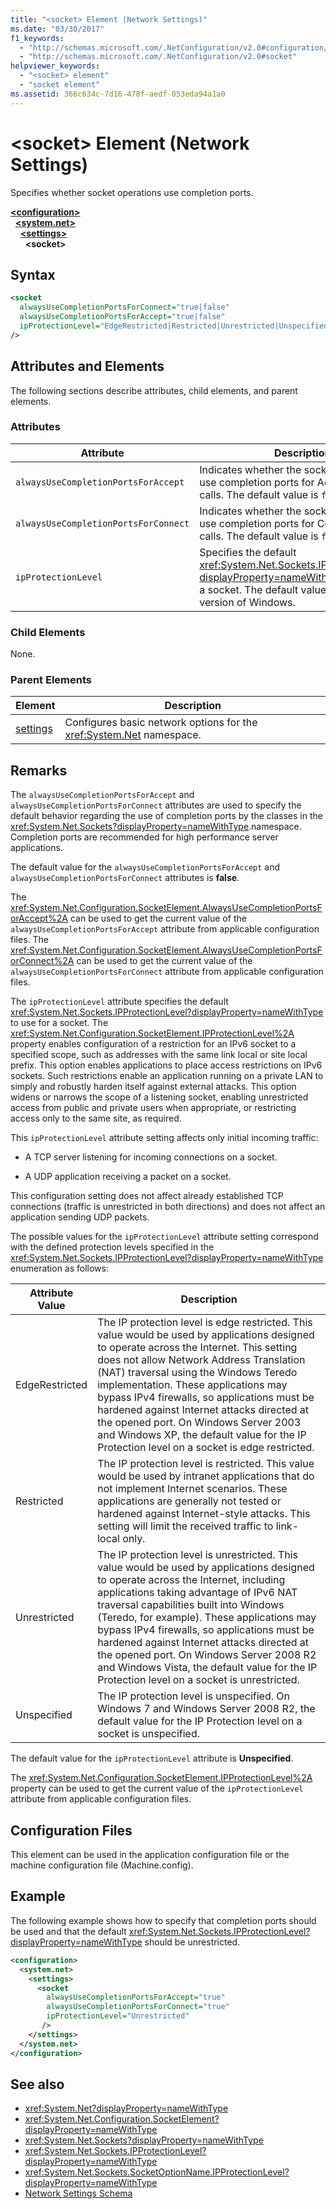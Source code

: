 ```yaml
---
title: "<socket> Element (Network Settings)"
ms.date: "03/30/2017"
f1_keywords: 
  - "http://schemas.microsoft.com/.NetConfiguration/v2.0#configuration/system.net/settings/socket"
  - "http://schemas.microsoft.com/.NetConfiguration/v2.0#socket"
helpviewer_keywords: 
  - "<socket> element"
  - "socket element"
ms.assetid: 366c634c-7d16-478f-aedf-053eda94a1a0
---
```

# \<socket> Element (Network Settings)
Specifies whether socket operations use completion ports.  
  
[**\<configuration>**](../configuration-element.md)  
&nbsp;&nbsp;[**\<system.net>**](system-net-element-network-settings.md)  
&nbsp;&nbsp;&nbsp;&nbsp;[**\<settings>**](settings-element-network-settings.md)  
&nbsp;&nbsp;&nbsp;&nbsp;&nbsp;&nbsp;**\<socket>**  
  
## Syntax  
  
```xml  
<socket  
  alwaysUseCompletionPortsForConnect="true|false"  
  alwaysUseCompletionPortsForAccept="true|false"  
  ipProtectionLevel="EdgeRestricted|Restricted|Unrestricted|Unspecified"  
/>  
```  
  
## Attributes and Elements  
 The following sections describe attributes, child elements, and parent elements.  
  
### Attributes  
  
|**Attribute**|**Description**|  
|-------------------|---------------------|  
|`alwaysUseCompletionPortsForAccept`|Indicates whether the socket should always use completion ports for Accept method calls. The default value is `false`.|  
|`alwaysUseCompletionPortsForConnect`|Indicates whether the socket should always use completion ports for Connect method calls. The default value is `false`.|  
|`ipProtectionLevel`|Specifies the default <xref:System.Net.Sockets.IPProtectionLevel?displayProperty=nameWithType> to use for a socket. The default value depends on the version of Windows.|  
  
### Child Elements  
 None.  
  
### Parent Elements  
  
|**Element**|**Description**|  
|-----------------|---------------------|  
|[settings](settings-element-network-settings.md)|Configures basic network options for the <xref:System.Net> namespace.|  
  
## Remarks  
 The `alwaysUseCompletionPortsForAccept` and `alwaysUseCompletionPortsForConnect` attributes are used to specify the default behavior regarding the use of completion ports by the classes in the <xref:System.Net.Sockets?displayProperty=nameWithType>.namespace. Completion ports are recommended for high performance server applications.  
  
 The default value for the `alwaysUseCompletionPortsForAccept` and `alwaysUseCompletionPortsForConnect` attributes is **false**.  
  
 The <xref:System.Net.Configuration.SocketElement.AlwaysUseCompletionPortsForAccept%2A> can be used to get the current value of the `alwaysUseCompletionPortsForAccept` attribute from applicable configuration files. The <xref:System.Net.Configuration.SocketElement.AlwaysUseCompletionPortsForConnect%2A> can be used to get the current value of the `alwaysUseCompletionPortsForConnect` attribute from applicable configuration files.  
  
 The `ipProtectionLevel` attribute specifies the default <xref:System.Net.Sockets.IPProtectionLevel?displayProperty=nameWithType> to use for a socket. The <xref:System.Net.Configuration.SocketElement.IPProtectionLevel%2A> property enables configuration of a restriction for an IPv6 socket to a specified scope, such as addresses with the same link local or site local prefix. This option enables applications to place access restrictions on IPv6 sockets. Such restrictions enable an application running on a private LAN to simply and robustly harden itself against external attacks. This option widens or narrows the scope of a listening socket, enabling unrestricted access from public and private users when appropriate, or restricting access only to the same site, as required.  
  
 This `ipProtectionLevel` attribute setting affects only initial incoming traffic:  
  
- A TCP server listening for incoming connections on a socket.  
  
- A UDP application receiving a packet on a socket.  
  
 This configuration setting does not affect already established TCP connections (traffic is unrestricted in both directions) and does not affect an application sending UDP packets.  
  
 The possible values for the `ipProtectionLevel` attribute setting correspond with the defined protection levels specified in the <xref:System.Net.Sockets.IPProtectionLevel?displayProperty=nameWithType> enumeration as follows:  
  
|**Attribute Value**|**Description**|  
|-|-|  
|EdgeRestricted|The IP protection level is edge restricted. This value would be used by applications designed to operate across the Internet. This setting does not allow Network Address Translation (NAT) traversal using the Windows Teredo implementation. These applications may bypass IPv4 firewalls, so applications must be hardened against Internet attacks directed at the opened port. On Windows Server 2003 and Windows XP, the default value for the IP Protection level on a socket is edge restricted.|  
|Restricted|The IP protection level is restricted. This value would be used by intranet applications that do not implement Internet scenarios. These applications are generally not tested or hardened against Internet-style attacks. This setting will limit the received traffic to link-local only.|  
|Unrestricted|The IP protection level is unrestricted. This value would be used by applications designed to operate across the Internet, including applications taking advantage of IPv6 NAT traversal capabilities built into Windows (Teredo, for example). These applications may bypass IPv4 firewalls, so applications must be hardened against Internet attacks directed at the opened port. On Windows Server 2008 R2 and Windows Vista, the default value for the IP Protection level on a socket is unrestricted.|  
|Unspecified|The IP protection level is unspecified. On Windows 7 and Windows Server 2008 R2, the default value for the IP Protection level on a socket is unspecified.|  
  
 The default value for the `ipProtectionLevel` attribute is **Unspecified**.  
  
 The <xref:System.Net.Configuration.SocketElement.IPProtectionLevel%2A> property can be used to get the current value of the `ipProtectionLevel` attribute from applicable configuration files.  
  
## Configuration Files  
 This element can be used in the application configuration file or the machine configuration file (Machine.config).  
  
## Example  
 The following example shows how to specify that completion ports should be used and that the default <xref:System.Net.Sockets.IPProtectionLevel?displayProperty=nameWithType> should be unrestricted.  
  
```xml  
<configuration>  
  <system.net>  
    <settings>  
      <socket  
        alwaysUseCompletionPortsForAccept="true"  
        alwaysUseCompletionPortsForConnect="true"  
        ipProtectionLevel="Unrestricted"  
       />  
    </settings>  
  </system.net>  
</configuration>  
```  
  
## See also

- <xref:System.Net?displayProperty=nameWithType>
- <xref:System.Net.Configuration.SocketElement?displayProperty=nameWithType>
- <xref:System.Net.Sockets?displayProperty=nameWithType>
- <xref:System.Net.Sockets.IPProtectionLevel?displayProperty=nameWithType>
- <xref:System.Net.Sockets.SocketOptionName.IPProtectionLevel?displayProperty=nameWithType>
- [Network Settings Schema](index.md)
